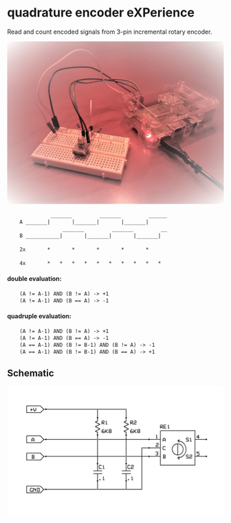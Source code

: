 # quadrature encoder eXPerience
Read and count encoded signals from 3-pin incremental rotary encoder.

![image](experience-image.jpg)

                  _______         _______         ______
        A _______|       |_______|       |_______|
                      _______         _______         __      
        B ___________|       |_______|       |_______|  

        2x       *       *       *       *       *    

        4x       *   *   *   *   *   *   *   *   *   *

#### double evaluation:
        (A != A-1) AND (B != A) -> +1
        (A != A-1) AND (B == A) -> -1

#### quadruple evaluation:
        (A != A-1) AND (B != A) -> +1
        (A != A-1) AND (B == A) -> -1
        (A == A-1) AND (B != B-1) AND (B != A) -> -1
        (A == A-1) AND (B != B-1) AND (B == A) -> +1


## Schematic
![schematic](experience-sch.jpg)
